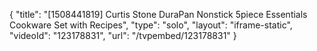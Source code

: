 {
    "title": "[1508441819] Curtis Stone DuraPan Nonstick 5piece Essentials Cookware Set with Recipes",
    "type": "solo",
    "layout": "iframe-static",
    "videoId": "123178831",
    "url": "\/tvpembed\/123178831"
}